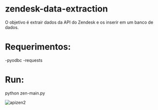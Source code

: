 # zendesk-data-extraction
O objetivo é extrair dados da API do Zendesk e os inserir em um banco de dados.

# Requerimentos:
-pyodbc
-requests

# Run:
python zen-main.py


![apizen2](https://github.com/lukadsant/zendesk-data-extraction/assets/68041537/0025a962-1dad-41c8-910f-da2298a58dba)

